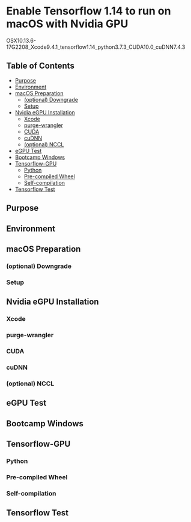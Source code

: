 # Enable Tensorflow 1.14 to run on macOS with Nvidia GPU
OSX10.13.6-17G2208_Xcode9.4.1_tensorflow1.14_python3.7.3_CUDA10.0_cuDNN7.4.3

## Table of Contents
- [Purpose][101]
- [Environment][102]
- [macOS Preparation][103]
    + [(optional) Downgrade][104]
    + [Setup][105]
- [Nvidia eGPU Installation][106]
    + [Xcode][107]
    + [purge-wrangler][108]
    + [CUDA][109]
    + [cuDNN][110]
    + [(optional) NCCL][111]
- [eGPU Test][112]
- [Bootcamp Windows][113]
- [Tensorflow-GPU][114]
    + [Python][115]
    + [Pre-compiled Wheel][116]
    + [Self-compilation][117]
- [Tensorflow Test][118]

## Purpose
## Environment
## macOS Preparation
### (optional) Downgrade
### Setup
## Nvidia eGPU Installation
### Xcode
### purge-wrangler
### CUDA
### cuDNN
### (optional) NCCL
## eGPU Test
## Bootcamp Windows
## Tensorflow-GPU
### Python
### Pre-compiled Wheel
### Self-compilation
## Tensorflow Test



[101]:    https://github.com/quant4ds/tensorflow_gpu_macOS#purpose
[102]:    https://github.com/quant4ds/tensorflow_gpu_macOS#environment
[103]:    https://github.com/quant4ds/tensorflow_gpu_macOS#macos-preparation
[104]:    https://github.com/quant4ds/tensorflow_gpu_macOS#(optional)-downgrade
[105]:    https://github.com/quant4ds/tensorflow_gpu_macOS#setup
[106]:    https://github.com/quant4ds/tensorflow_gpu_macOS#nvidia-egpu-installation
[107]:    https://github.com/quant4ds/tensorflow_gpu_macOS#xcode
[108]:    https://github.com/quant4ds/tensorflow_gpu_macOS#purge-wrangler
[109]:    https://github.com/quant4ds/tensorflow_gpu_macOS#cuda
[110]:    https://github.com/quant4ds/tensorflow_gpu_macOS#cudnn
[111]:    https://github.com/quant4ds/tensorflow_gpu_macOS#(optional)-nccl
[112]:    https://github.com/quant4ds/tensorflow_gpu_macOS#egpu-test
[113]:    https://github.com/quant4ds/tensorflow_gpu_macOS#bootcamp-windows
[114]:    https://github.com/quant4ds/tensorflow_gpu_macOS#tensorflow-gpu
[115]:    https://github.com/quant4ds/tensorflow_gpu_macOS#python
[116]:    https://github.com/quant4ds/tensorflow_gpu_macOS#pre-compiled-wheel
[117]:    https://github.com/quant4ds/tensorflow_gpu_macOS#self-compilation
[118]:    https://github.com/quant4ds/tensorflow_gpu_macOS#tensorflow-test
